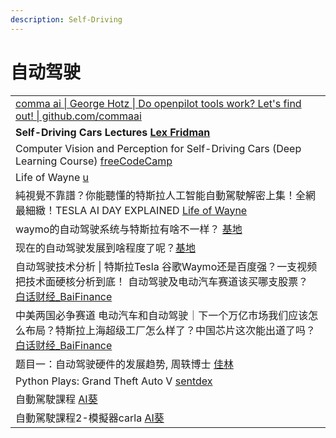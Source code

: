 ```yaml
---
description: Self-Driving
---
```


# 自动驾驶

|                                                                                                                                          |
| ---------------------------------------------------------------------------------------------------------------------------------------- |
| [comma ai \| George Hotz \| Do openpilot tools work? Let's find out! \| github.com/commaai](https://www.youtube.com/watch?v=ixfAdv9sL30) |
| **Self-Driving Cars Lectures** [**Lex Fridman**](https://www.youtube.com/playlist?list=PLrAXtmErZgOeY0lkVCIVafdGFOTi45amq)               |
| Computer Vision and Perception for Self-Driving Cars (Deep Learning Course) [freeCodeCamp](https://www.youtube.com/watch?v=cPOtULagNnI)  |
| Life of Wayne [u](https://www.youtube.com/watch?v=i9m5E41dCGY)                                                                           |
| 純視覺不靠譜？你能聽懂的特斯拉人工智能自動駕駛解密上集！全網最細緻！TESLA AI DAY EXPLAINED [Life of Wayne](https://www.youtube.com/watch?v=-0i\_Gc83vSE)                   |
| waymo的自动驾驶系统与特斯拉有啥不一样？ [基地](https://www.youtube.com/watch?v=FAy-cxPZnc0)                                                                 |
| 现在的自动驾驶发展到啥程度了呢？[基地](https://www.youtube.com/watch?v=XfIFRj0I-j0)                                                                        |
| 自动驾驶技术分析 \| 特斯拉Tesla 谷歌Waymo还是百度强？一支视频把技术面硬核分析到底！ 自动驾驶及电动汽车赛道该买哪支股票？ [白话财经\_BaiFinance](https://www.youtube.com/watch?v=Z33-G4cVEWg)     |
| 中美两国必争赛道 电动汽车和自动驾驶｜下一个万亿市场我们应该怎么布局？特斯拉上海超级工厂怎么样了？中国芯片这次能出道了吗？ [白话财经\_BaiFinance](https://www.youtube.com/watch?v=XhHo0b-HTzM)            |
| 题目一：自动驾驶硬件的发展趋势, 周轶博士 [佳林](https://www.youtube.com/watch?v=cmI739fBH8I)                                                                  |
| Python Plays: Grand Theft Auto V [sentdex](https://www.youtube.com/playlist?list=PLQVvvaa0QuDeETZEOy4VdocT7TOjfSA8a)                     |
| 自動駕駛課程 [AI葵](https://www.youtube.com/playlist?list=PLDV2CyUo4q-L4YlXUWDytZPz9a8cAWXST)                                                   |
| 自動駕駛課程2-模擬器carla [AI葵](https://www.youtube.com/playlist?list=PLDV2CyUo4q-JjtrIgqDdgqJzS9aJyKPIc)                                         |

